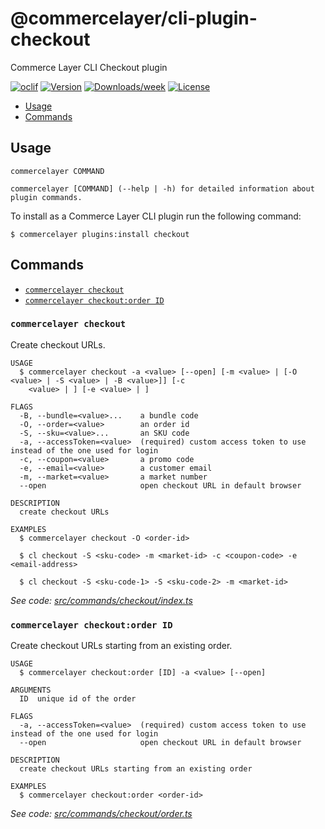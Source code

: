 # @commercelayer/cli-plugin-checkout

Commerce Layer CLI Checkout plugin

[![oclif](https://img.shields.io/badge/cli-oclif-brightgreen.svg)](https://oclif.io)
[![Version](https://img.shields.io/npm/v/@commercelayer/cli-plugin-checkout.svg)](https://npmjs.org/package/@commercelayer/cli-plugin-checkout)
[![Downloads/week](https://img.shields.io/npm/dw/@commercelayer/cli-plugin-checkout.svg)](https://npmjs.org/package/@commercelayer/cli-plugin-checkout)
[![License](https://img.shields.io/npm/l/@commercelayer/cli-plugin-checkout.svg)](https://github.com/commercelayer/commercelayer-cli-plugin-checkout/blob/master/package.json)

<!-- toc -->

* [Usage](#usage)
* [Commands](#commands)
<!-- tocstop -->
## Usage
<!-- usage -->

```sh-session
commercelayer COMMAND

commercelayer [COMMAND] (--help | -h) for detailed information about plugin commands.
```
<!-- usagestop -->
To install as a Commerce Layer CLI plugin run the following command:

```sh-session
$ commercelayer plugins:install checkout
```

## Commands
<!-- commands -->

* [`commercelayer checkout`](#commercelayer-checkout)
* [`commercelayer checkout:order ID`](#commercelayer-checkoutorder-id)

### `commercelayer checkout`

Create checkout URLs.

```sh-session
USAGE
  $ commercelayer checkout -a <value> [--open] [-m <value> | [-O <value> | -S <value> | -B <value>]] [-c
    <value> | ] [-e <value> | ]

FLAGS
  -B, --bundle=<value>...    a bundle code
  -O, --order=<value>        an order id
  -S, --sku=<value>...       an SKU code
  -a, --accessToken=<value>  (required) custom access token to use instead of the one used for login
  -c, --coupon=<value>       a promo code
  -e, --email=<value>        a customer email
  -m, --market=<value>       a market number
  --open                     open checkout URL in default browser

DESCRIPTION
  create checkout URLs

EXAMPLES
  $ commercelayer checkout -O <order-id>

  $ cl checkout -S <sku-code> -m <market-id> -c <coupon-code> -e <email-address>

  $ cl checkout -S <sku-code-1> -S <sku-code-2> -m <market-id>
```

_See code: [src/commands/checkout/index.ts](https://github.com/commercelayer/commercelayer-cli-plugin-checkout/blob/main/src/commands/checkout/index.ts)_

### `commercelayer checkout:order ID`

Create checkout URLs starting from an existing order.

```sh-session
USAGE
  $ commercelayer checkout:order [ID] -a <value> [--open]

ARGUMENTS
  ID  unique id of the order

FLAGS
  -a, --accessToken=<value>  (required) custom access token to use instead of the one used for login
  --open                     open checkout URL in default browser

DESCRIPTION
  create checkout URLs starting from an existing order

EXAMPLES
  $ commercelayer checkout:order <order-id>
```

_See code: [src/commands/checkout/order.ts](https://github.com/commercelayer/commercelayer-cli-plugin-checkout/blob/main/src/commands/checkout/order.ts)_
<!-- commandsstop -->
